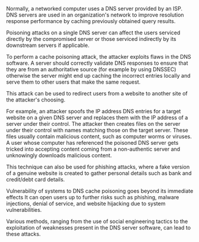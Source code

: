 Normally, a networked computer uses a DNS server provided by an ISP.
DNS servers are used in an organization's network to improve resolution response performance by caching previously obtained query results.

Poisoning attacks on a single DNS server can affect the users serviced directly by the compromised server or those serviced indirectly by its downstream servers if applicable.

To perform a cache poisoning attack, the attacker exploits flaws in the DNS software. 
A server should correctly validate DNS responses to ensure that they are from an authoritative source (for example by using DNSSEC) otherwise the server might end up caching the incorrect entries locally and serve them to other users that make the same request.

This attack can be used to redirect users from a website to another site of the attacker's choosing. 

For example, an attacker spoofs the IP address DNS entries for a target website on a given DNS server and replaces them with the IP address of a server under their control. 
The attacker then creates files on the server under their control with names matching those on the target server. 
These files usually contain malicious content, such as computer worms or viruses. 
A user whose computer has referenced the poisoned DNS server gets tricked into accepting content coming from a non-authentic server and unknowingly downloads malicious content. 

This technique can also be used for phishing attacks, where a fake version of a genuine website is created to gather personal details such as bank and credit/debt card details. 

Vulnerability of systems to DNS cache poisoning goes beyond its immediate effects
It can open users up to further risks such as phishing, malware injections, denial of service, and website hijacking due to system vulnerabilities. 

Various methods, ranging from the use of social engineering tactics to the exploitation of weaknesses present in the DNS server software, can lead to these attacks. 